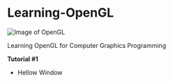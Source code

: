 
# Learning-OpenGL
![Image of OpenGL](https://www.opengl.org/img/opengl_logo.png)

Learning OpenGL for Computer Graphics Programming 

**Tutorial #1**
* Hellow Window
